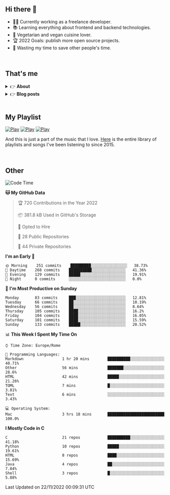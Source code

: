 <h2>Hi there 👋</h2>

- 👨‍💻 Currently working as a freelance developer.
- :books: Learning everything about frontend and backend technologies.
- 🌱 Vegetarian and vegan cuisine lover.
- :trophy: 2022 Goals: publish more open source projects.
- :dart: Wasting my time to save other people's time.

<br>

## That's me
<!-- markdownlint-disable MD033 -->
<details>
    <summary>&#128073 <b>About</b></summary><br/>

<!-- BLOG-POST-LIST:START -->
- 👀 [About me](https://simonemargio.im/about/)
- 🧑‍💻 [Resume](https://simonemargio.im/resume/)
- 🤝 [Polywork](https://www.polywork.com/simonemargio)
<!-- BLOG-POST-LIST:END -->
</details>

<details>
    <summary>&#128073 <b>Blog posts</b></summary><br/>

<!-- BLOG-POST-LIST:START -->
- [Apple Music](https://simonemargio.im/blog/applemusic/)
- [iCloud Keychain](https://simonemargio.im/blog/icloudkeychain/)
- [Digital legacy](https://simonemargio.im/blog/digitallegacy/)
- [Usability](https://simonemargio.im/blog/usability/)
- [Bitwarden](https://simonemargio.im/blog/bitwarden/)
- [About EXIF metadata](https://simonemargio.im/blog/aboutexifmetadata/)
- [Stop using whatsapp](https://simonemargio.im/blog/stopusingwhatsapp/)
- [Password Managers](https://simonemargio.im/blog/managepasswords/)
- [Always backup](https://simonemargio.im/blog/backup/)
- [Fix Apple Watch battery life](https://simonemargio.im/blog/fixapplewatch/)
- [Summer reading](https://simonemargio.im/blog/summer-reading/)
<!-- BLOG-POST-LIST:END -->
</details>

<br>

## My Playlist
[![Play](https://user-images.githubusercontent.com/22590804/173320312-c6ff4952-2d80-4da0-bc86-1a49d009b4a7.jpg)](https://music.apple.com/it/playlist/juice/pl.u-mJy83A8tGBvZWA)
[![Play](https://user-images.githubusercontent.com/22590804/173320788-49695c90-a4c3-48b3-8ac5-f6f4b944955f.jpg)](https://music.apple.com/it/playlist/gym/pl.u-38oWWgbT3gryK0)
[![Play](https://user-images.githubusercontent.com/22590804/173321081-fd673357-e189-4e1d-bf6a-fc8048872de2.jpg)](https://music.apple.com/it/playlist/relax/pl.u-9N9LLp3u27KNLk)

And this is just a part of the music that I love. [Here](https://simonemargiomusic.netlify.app) is the entire library of playlists and songs I've been listening to since 2015.

<br>

## Other

<!--START_SECTION:waka-->
![Code Time](http://img.shields.io/badge/Code%20Time-320%20hrs%2033%20mins-blue)

**🐱 My GitHub Data** 

> 🏆 720 Contributions in the Year 2022
 > 
> 📦 381.8 kB Used in GitHub's Storage 
 > 
> 💼 Opted to Hire
 > 
> 📜 28 Public Repositories 
 > 
> 🔑 44 Private Repositories  
 > 
**I'm an Early 🐤** 

```text
🌞 Morning    251 commits    █████████░░░░░░░░░░░░░░░░   38.73% 
🌆 Daytime    268 commits    ██████████░░░░░░░░░░░░░░░   41.36% 
🌃 Evening    129 commits    █████░░░░░░░░░░░░░░░░░░░░   19.91% 
🌙 Night      0 commits      ░░░░░░░░░░░░░░░░░░░░░░░░░   0.0%

```
📅 **I'm Most Productive on Sunday** 

```text
Monday       83 commits     ███░░░░░░░░░░░░░░░░░░░░░░   12.81% 
Tuesday      66 commits     ██░░░░░░░░░░░░░░░░░░░░░░░   10.19% 
Wednesday    56 commits     ██░░░░░░░░░░░░░░░░░░░░░░░   8.64% 
Thursday     105 commits    ████░░░░░░░░░░░░░░░░░░░░░   16.2% 
Friday       104 commits    ████░░░░░░░░░░░░░░░░░░░░░   16.05% 
Saturday     101 commits    ████░░░░░░░░░░░░░░░░░░░░░   15.59% 
Sunday       133 commits    █████░░░░░░░░░░░░░░░░░░░░   20.52%

```


📊 **This Week I Spent My Time On** 

```text
⌚︎ Time Zone: Europe/Rome

💬 Programming Languages: 
Markdown                 1 hr 20 mins        ██████████░░░░░░░░░░░░░░░   40.71% 
Other                    56 mins             ███████░░░░░░░░░░░░░░░░░░   28.6% 
HTML                     42 mins             █████░░░░░░░░░░░░░░░░░░░░   21.26% 
TOML                     7 mins              █░░░░░░░░░░░░░░░░░░░░░░░░   3.81% 
Text                     6 mins              ░░░░░░░░░░░░░░░░░░░░░░░░░   3.43%

💻 Operating System: 
Mac                      3 hrs 18 mins       █████████████████████████   100.0%

```

**I Mostly Code in C** 

```text
C                        21 repos            ██████████░░░░░░░░░░░░░░░   41.18% 
Python                   10 repos            █████░░░░░░░░░░░░░░░░░░░░   19.61% 
HTML                     8 repos             ████░░░░░░░░░░░░░░░░░░░░░   15.69% 
Java                     4 repos             ██░░░░░░░░░░░░░░░░░░░░░░░   7.84% 
Shell                    3 repos             █░░░░░░░░░░░░░░░░░░░░░░░░   5.88%

```



 Last Updated on 22/11/2022 00:09:31 UTC
<!--END_SECTION:waka-->



